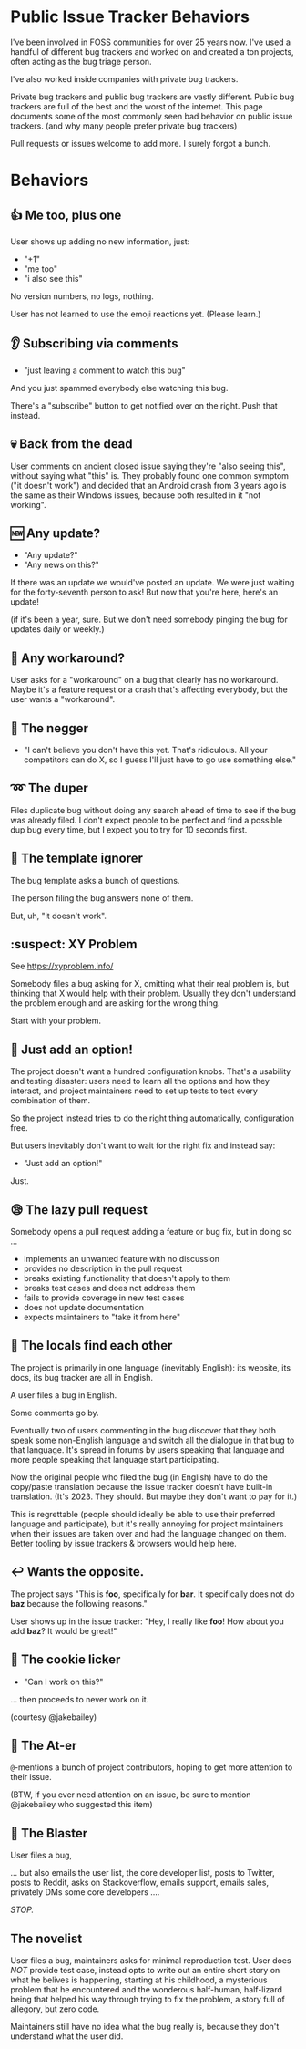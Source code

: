 # Public Issue Tracker Behaviors

I've been involved in FOSS communities for over 25 years now. I've
used a handful of different bug trackers and worked on and created a
ton projects, often acting as the bug triage person.

I've also worked inside companies with private bug trackers.

Private bug trackers and public bug trackers are vastly
different. Public bug trackers are full of the best and the worst of
the internet. This page documents some of the most commonly seen bad
behavior on public issue trackers. (and why many people prefer private bug
trackers)

Pull requests or issues welcome to add more. I surely forgot a bunch.

# Behaviors

## :+1: Me too, plus one

User shows up adding no new information, just:

* "+1"
* "me too"
* "i also see this"

No version numbers, no logs, nothing.

User has not learned to use the emoji reactions yet. (Please learn.)

## :ear: Subscribing via comments

* "just leaving a comment to watch this bug"

And you just spammed everybody else watching this bug.

There's a "subscribe" button to get notified over on the right. Push
that instead.

## :skull: Back from the dead

User comments on ancient closed issue saying they're "also seeing
this", without saying what "this" is. They probably found one common
symptom ("it doesn't work") and decided that an Android crash from 3
years ago is the same as their Windows issues, because both resulted
in it "not working".

## :new: Any update?

* "Any update?"
* "Any news on this?"

If there was an update we would've posted an update. We were just
waiting for the forty-seventh person to ask! But now that you're here,
here's an update!

(if it's been a year, sure. But we don't need somebody pinging the bug
for updates daily or weekly.)


## :wrench: Any workaround?

User asks for a "workaround" on a bug that clearly has no
workaround. Maybe it's a feature request or a crash that's affecting
everybody, but the user wants a "workaround".

## :shrug: The negger

* "I can't believe you don't have this yet. That's ridiculous. All
  your competitors can do X, so I guess I'll just have to go use
  something else."

## :loop: The duper

Files duplicate bug without doing any search ahead of time to see if
the bug was already filed. I don't expect people to be perfect and
find a possible dup bug every time, but I expect you to try for 10
seconds first.

## :see_no_evil: The template ignorer

The bug template asks a bunch of questions.

The person filing the bug answers none of them.

But, uh, "it doesn't work".

## :suspect: XY Problem

See https://xyproblem.info/

Somebody files a bug asking for X, omitting what their real problem
is, but thinking that X would help with their problem. Usually they
don't understand the problem enough and are asking for the wrong
thing.

Start with your problem.

## :eyes: Just add an option!

The project doesn't want a hundred configuration knobs. That's a
usability and testing disaster: users need to learn all the options
and how they interact, and project maintainers need to set up tests to
test every combination of them.

So the project instead tries to do the right thing automatically,
configuration free.

But users inevitably don't want to wait for the right fix and instead say:

* "Just add an option!"

Just.

## :sleepy: The lazy pull request

Somebody opens a pull request adding a feature or bug fix, but in
doing so ...

* implements an unwanted feature with no discussion
* provides no description in the pull request
* breaks existing functionality that doesn't apply to them
* breaks test cases and does not address them
* fails to provide coverage in new test cases
* does not update documentation
* expects maintainers to "take it from here"

## :dancers: The locals find each other

The project is primarily in one language (inevitably English): its
website, its docs, its bug tracker are all in English.

A user files a bug in English.

Some comments go by.

Eventually two of users commenting in the bug discover that they both
speak some non-English language and switch all the dialogue in that
bug to that language. It's spread in forums by users speaking that
language and more people speaking that language start participating.

Now the original people who filed the bug (in English) have to do the
copy/paste translation because the issue tracker doesn't have built-in
translation. (It's 2023. They should. But maybe they don't want to pay
for it.)

This is regrettable (people should ideally be able to use their
preferred language and participate), but it's really annoying for
project maintainers when their issues are taken over and had the
language changed on them. Better tooling by issue trackers & browsers
would help here.

## :leftwards_arrow_with_hook: Wants the opposite.

The project says "This is **foo**, specifically for **bar**. It
specifically does not do **baz** because the following reasons."

User shows up in the issue tracker: "Hey, I really like **foo**! How
about you add **baz**? It would be great!"

## :cookie: The cookie licker

* "Can I work on this?"

... then proceeds to never work on it.

(courtesy @jakebailey)

## :information_desk_person: The At-er

`@`-mentions a bunch of project contributors, hoping to get more
attention to their issue.

(BTW, if you ever need attention on an issue, be sure to mention
@jakebailey who suggested this item)

## :mega: The Blaster

User files a bug,

... but also emails the user list, the core developer list, posts to
Twitter, posts to Reddit, asks on Stackoverflow, emails support,
emails sales, privately DMs some core developers ....

_STOP._

## The novelist

User files a bug, maintainers asks for minimal reproduction test.
User does _NOT_ provide test case, instead opts to write out an entire short story on what he belives is happening, starting at his childhood, a mysterious problem that he encountered and the wonderous half-human, half-lizard being that helped his way through trying to fix the problem, a story full of allegory, but zero code.

Maintainers still have no idea what the bug really is, because they don't understand what the user did.
